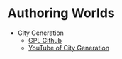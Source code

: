 # Authoring Worlds


* City Generation
  * [GPL Github](https://github.com/ProbableTrain/MapGenerator)
  * [YouTube of City Generation](https://www.youtube.com/watch?v=ligKs9aXKsA&feature=youtu.be)
